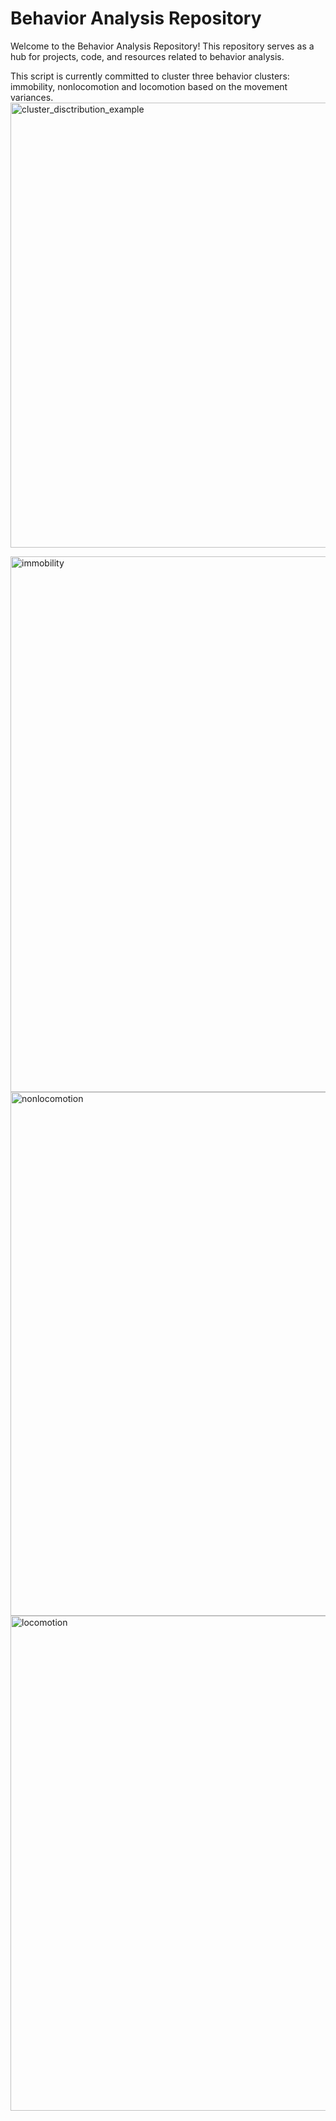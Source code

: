 # Behavior Analysis Repository

Welcome to the Behavior Analysis Repository! This repository serves as a hub for projects, code, and resources related to behavior analysis.

This script is currently committed to cluster three behavior clusters: immobility, nonlocomotion and locomotion based on the movement variances. 
<img width="712" alt="cluster_disctribution_example" src="https://github.com/caroll675/BehaviorAnalysis/assets/78249704/6f6e9059-5adc-425d-b726-6cc029991a98">

<img width="857" alt="immobility" src="https://github.com/caroll675/BehaviorAnalysis/assets/78249704/0f51e690-1e4e-4696-896a-94d934838f93">
<img width="838" alt="nonlocomotion" src="https://github.com/caroll675/BehaviorAnalysis/assets/78249704/c7ae36a0-847c-4524-baf7-4263d71673e2">
<img width="792" alt="locomotion" src="https://github.com/caroll675/BehaviorAnalysis/assets/78249704/1c31755a-1a38-4cce-a744-3598151f5ab4">

